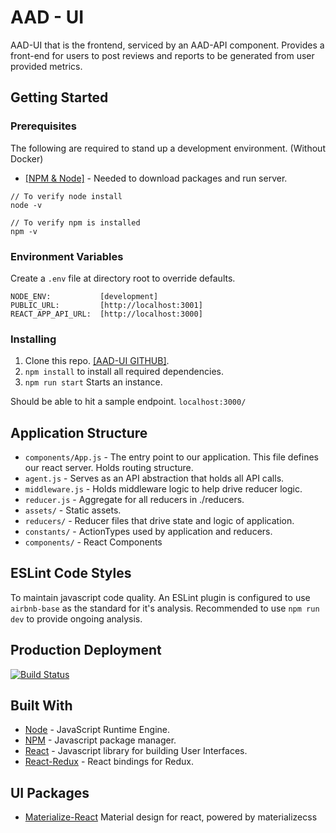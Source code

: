 # AAD - UI

AAD-UI that is the frontend, serviced by an AAD-API component.
Provides a front-end for users to post reviews and reports to be generated
from user provided metrics.

## Getting Started

### Prerequisites

The following are required to stand up a development environment. (Without Docker)

* [[NPM & Node]](https://www.npmjs.com/get-npm) - Needed to download packages and run server.
```
// To verify node install
node -v

// To verify npm is installed
npm -v
```

### Environment Variables
Create a `.env` file at directory root to override defaults.
````
NODE_ENV:           [development]
PUBLIC_URL:         [http://localhost:3001]
REACT_APP_API_URL:  [http://localhost:3000]
````

### Installing
1. Clone this repo.  [[AAD-UI GITHUB]](https://github.com/sofwerx/AAD-UI).
3. `npm install` to install all required dependencies.
6. `npm run start` Starts an instance.

Should be able to hit a sample endpoint.
`localhost:3000/`

## Application Structure
- `components/App.js` - The entry point to our application. This file defines our react server. Holds routing structure.
- `agent.js` - Serves as an API abstraction that holds all API calls.
- `middleware.js` - Holds middleware logic to help drive reducer logic.
- `reducer.js` - Aggregate for all reducers in ./reducers.
- `assets/` -  Static assets.
- `reducers/` - Reducer files that drive state and logic of application.
- `constants/` - ActionTypes used by application and reducers.
- `components/` - React Components

## ESLint Code Styles
To maintain javascript code quality. An ESLint plugin is configured to use 
`airbnb-base` as the standard for it's analysis. Recommended to use `npm run dev`
to provide ongoing analysis.

## Production Deployment
[![Build Status](https://travis-ci.org/sofwerx/AAD-UI.svg?branch=master)](https://travis-ci.org/sofwerx/AAD-UI)

## Built With

* [Node](https://nodejs.org/en/docs/) - JavaScript Runtime Engine.
* [NPM](https://docs.npmjs.com/about-npm/) -  Javascript package manager.
* [React](https://reactjs.org/) - Javascript library for building User Interfaces.
* [React-Redux](https://react-redux.js.org/) - React bindings for Redux.

## UI Packages
* [Materialize-React](https://github.com/react-materialize/react-materialize) Material design for react, powered by materializecss


